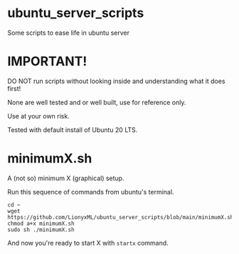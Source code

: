 # ubuntu_server_scripts
Some scripts to ease life in ubuntu server

# IMPORTANT!
DO NOT run scripts without looking inside and understanding what
it does first!

None are well tested and or well built, use for reference only.

Use at your own risk.

Tested with default install of Ubuntu 20 LTS.

# minimumX.sh
A (not so) minimum X (graphical) setup.

Run this sequence of commands from ubuntu's terminal.

```
cd ~
wget https://github.com/LionyxML/ubuntu_server_scripts/blob/main/minimumX.sh
chmod a+x minimumX.sh
sudo sh ./minimumX.sh
```
And now you're ready to start X with `startx` command.


